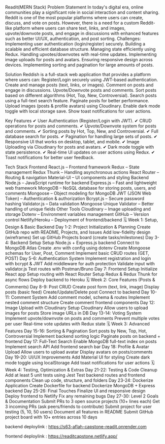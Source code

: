 Readit(MERN Stack) Problem Statement In today's digital era, online communities play a significant role in social interaction and content sharing. Reddit is one of the most popular platforms where users can create, discuss, and vote on posts. However, there is a need for a custom Reddit-like platform where users can share text, links, and images, upvote/downvote posts, and engage in discussions with enhanced features such as better UI/UX, authentication, and post sorting. Challenges: Implementing user authentication (login/register) securely. Building a scalable and efficient database structure. Managing state efficiently using Redux. Handling upvotes/downvotes with real-time updates. Implementing image uploads for posts and avatars. Ensuring responsive design across devices. Implementing sorting and pagination for large amounts of posts.

Solution Reddish is a full-stack web application that provides a platform where users can: Register/Login securely using JWT-based authentication. Create and manage posts (text, links, or images). Comment on posts and engage in discussions. Upvote/Downvote posts and comments. Sort posts based on different algorithms (Hot, Top, New, Controversial). Search posts using a full-text search feature. Paginate posts for better performance. Upload images (posts & profile avatars) using Cloudinary. Enable dark mode toggle with local storage save. Show toast notifications for user actions.

Key Features ✔ User Authentication (Register/Login with JWT). ✔ CRUD operations for posts and comments. ✔ Upvote/Downvote system for posts and comments. ✔ Sorting posts by Hot, Top, New, and Controversial. ✔ Full database search for posts. ✔ Pagination for handling large sets of posts. ✔ Responsive UI that works on desktop, tablet, and mobile. ✔ Image Uploading via Cloudinary for posts and avatars. ✔ Dark mode toggle with state persistence. ✔ Real-time UI updates on user actions using Redux. ✔ Toast notifications for better user feedback.

Tech Stack Frontend React.js – Frontend framework Redux – State management Redux Thunk – Handling asynchronous actions React Router – Routing & navigation Material-UI – UI components and styling Backend Node.js – JavaScript runtime for backend Express.js – Fast and lightweight web framework MongoDB – NoSQL database for storing posts, users, and comments Mongoose – Object modeling for MongoDB JWT (JSON Web Token) – Authentication & authorization Bcrypt.js – Secure password hashing Validator.js – Data validation Mongoose Unique Validator – Better handling of unique fields Other Tools Cloudinary – Image uploading and storage Dotenv – Environment variables management GitHub – Version control Netlify/Heroku – Deployment of frontend/backend 🗓️ Week 1: Setup, Design & Basic Backend Day 1-2: Project Initialization & Planning Create GitHub repo with README, Projects, and Issues Add low-fidelity design (wireframes) Set up GitHub Projects board (create tasks/milestones) Day 3-4: Backend Setup Setup Node.js + Express.js backend Connect to MongoDB Atlas Create .env with config using dotenv Create Mongoose schemas for User, Post, Comment Implement basic CRUD routes (GET, POST) Day 5-6: Authentication System Implement registration and login with bcrypt & JWT Add middleware for auth protection Validate input with validator.js Test routes with Postman/Bruno Day 7: Frontend Setup Initialize React app Setup routing with React Router Setup Redux & Redux Thunk for async flows Deploy backend to Heroku 🗓️ Week 2: Core Features (Posts & Comments) Day 8-9: Post CRUD Create post form (text, link, image) Display posts (basic feed) Create/Update/Delete post Connect to backend Day 10-11: Comment System Add comment model, schema & routes Implement nested comment structure Create comment frontend components Day 12: Image Upload with Cloudinary Setup Cloudinary Allow users to upload images for posts Store image URLs in DB Day 13-14: Voting System Implement upvote/downvote on posts and comments Prevent multiple votes per user Real-time vote updates with Redux state 🗓️ Week 3: Advanced Features Day 15-16: Sorting & Pagination Sort posts by New, Top, Hot, Controversial Implement backend sorting logic Paginate posts on backend + frontend Day 17: Full-Text Search Enable MongoDB full-text index on posts Implement search API Add frontend search bar Day 18: Profile & Avatar Upload Allow users to upload avatar Display avatars on posts/comments Day 19-20: UI/UX Improvements Add Material UI for styling Create dark mode toggle using localStorage Add toast notifications for user actions 🗓️ Week 4: Testing, Optimization & Extras Day 21-22: Testing & Code Cleanup Add at least 5 unit tests using Jest Test backend routes and frontend components Clean up code, structure, and folders Day 23-24: Dockerize Application Create Dockerfile for backend Dockerize MongoDB + Express backend Day 25-26: Final Touches Finalize UI and responsive design Deploy frontend to Netlify Fix any remaining bugs Day 27-30: Level 2 Goals & Documentation Submit PRs to 3 open source projects (10+ lines each) Get 3 incoming PRs (ask peers/friends to contribute) Submit project for user testing (5, 10, 50 users) Document all features in README Submit GitHub project board with 10+ entries across 10 days

backend deploylink : https://s63-aflah-capstone-readit.onrender.com

frontend deploylink : https://readitcapstone.netlify.app/